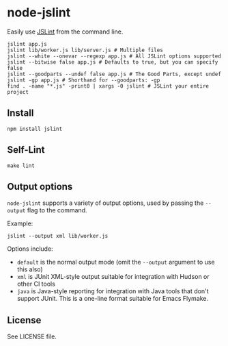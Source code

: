 # node-jslint

Easily use [JSLint][] from the command line.

    jslint app.js
    jslint lib/worker.js lib/server.js # Multiple files
    jslint --white --onevar --regexp app.js # All JSLint options supported
    jslint --bitwise false app.js # Defaults to true, but you can specify false
    jslint --goodparts --undef false app.js # The Good Parts, except undef
    jslint -gp app.js # Shorthand for --goodparts: -gp
    find . -name "*.js" -print0 | xargs -0 jslint # JSLint your entire project

## Install

    npm install jslint

## Self-Lint

    make lint

## Output options

`node-jslint` supports a variety of output options, used by passing
the `--output` flag to the command.

Example:

    jslint --output xml lib/worker.js

Options include:

* `default` is the normal output mode (omit the `--output` argument to
  use this also)
* `xml` is JUnit XML-style output suitable for integration with Hudson
  or other CI tools
* `java` is Java-style reporting for integration with Java tools that
  don't support JUnit. This is a one-line format suitable for Emacs
  Flymake.

## License

See LICENSE file.

[JSLint]: http://jslint.com/
